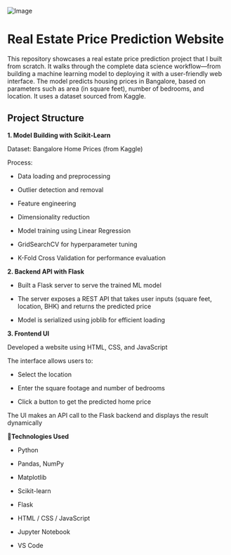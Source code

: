 ![Image](https://github.com/user-attachments/assets/3c0db88b-d974-474e-9c89-38fc151618d2)
# Real Estate Price Prediction Website

This repository showcases a real estate price prediction project that I built from scratch. It walks through the complete data science workflow—from building a machine learning model to deploying it with a user-friendly web interface.
The model predicts housing prices in Bangalore, based on parameters such as area (in square feet), number of bedrooms, and location. It uses a dataset sourced from Kaggle.

 ## Project Structure

**1. Model Building with Scikit-Learn**

Dataset: Bangalore Home Prices (from Kaggle)

Process:

- Data loading and preprocessing

- Outlier detection and removal

- Feature engineering

- Dimensionality reduction

- Model training using Linear Regression

- GridSearchCV for hyperparameter tuning

- K-Fold Cross Validation for performance evaluation

**2. Backend API with Flask**

- Built a Flask server to serve the trained ML model

- The server exposes a REST API that takes user inputs (square feet, location, BHK) and returns the predicted price

- Model is serialized using joblib for efficient loading

**3. Frontend UI**

Developed a website using HTML, CSS, and JavaScript

The interface allows users to:

- Select the location

- Enter the square footage and number of bedrooms

- Click a button to get the predicted home price

The UI makes an API call to the Flask backend and displays the result dynamically

📂**Technologies Used**

- Python

- Pandas, NumPy

- Matplotlib

- Scikit-learn

- Flask

- HTML / CSS / JavaScript

- Jupyter Notebook

- VS Code 
